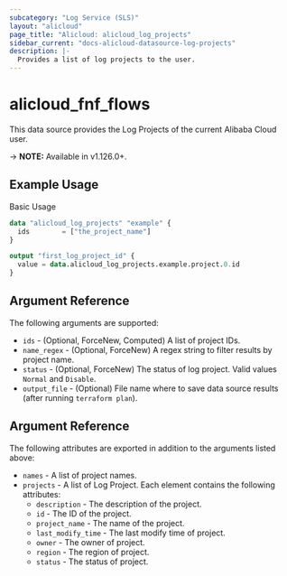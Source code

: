 ```yaml
---
subcategory: "Log Service (SLS)"
layout: "alicloud"
page_title: "Alicloud: alicloud_log_projects"
sidebar_current: "docs-alicloud-datasource-log-projects"
description: |-
  Provides a list of log projects to the user.
---
```


# alicloud\_fnf\_flows

This data source provides the Log Projects of the current Alibaba Cloud user.

-> **NOTE:** Available in v1.126.0+.

## Example Usage

Basic Usage

```terraform
data "alicloud_log_projects" "example" {
  ids        = ["the_project_name"]
}

output "first_log_project_id" {
  value = data.alicloud_log_projects.example.project.0.id
}
```

## Argument Reference

The following arguments are supported:

* `ids` - (Optional, ForceNew, Computed) A list of project IDs.
* `name_regex` - (Optional, ForceNew) A regex string to filter results by project name.
* `status` - (Optional, ForceNew) The status of log project. Valid values `Normal` and `Disable`.
* `output_file` - (Optional) File name where to save data source results (after running `terraform plan`).

## Argument Reference

The following attributes are exported in addition to the arguments listed above:

* `names` - A list of project names.
* `projects` - A list of Log Project. Each element contains the following attributes:
	* `description` - The description of the project.
	* `id` - The ID of the project.
	* `project_name` - The name of the project. 
	* `last_modify_time` - The last modify time of project.
	* `owner` - The owner of project.
	* `region` - The region of project.
	* `status` - The status of project.
